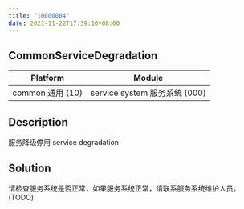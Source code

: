 ```yaml
---
title: "10000004"
date: 2021-11-22T17:39:10+08:00
---
```

## CommonServiceDegradation
| Platform                   | Module
|----------------------------|----------|
| common 通用 (10) | service system 服务系统 (000) |

## Description
服务降级停用 service degradation

## Solution
请检查服务系统是否正常，如果服务系统正常，请联系服务系统维护人员。(TODO)